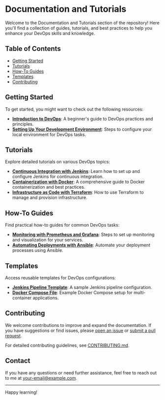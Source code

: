 # Documentation and Tutorials

Welcome to the Documentation and Tutorials section of the repository! Here you'll find a collection of guides, tutorials, and best practices to help you enhance your DevOps skills and knowledge.

## Table of Contents

- [Getting Started](#getting-started)
- [Tutorials](#tutorials)
- [How-To Guides](#how-to-guides)
- [Templates](#templates)
- [Contributing](#contributing)

## Getting Started

To get started, you might want to check out the following resources:
- **[Introduction to DevOps](./intro-to-devops.md)**: A beginner's guide to DevOps practices and principles.
- **[Setting Up Your Development Environment](./setup-environment.md)**: Steps to configure your local environment for DevOps tasks.

## Tutorials

Explore detailed tutorials on various DevOps topics:
- **[Continuous Integration with Jenkins](./ci-jenkins.md)**: Learn how to set up and configure Jenkins for continuous integration.
- **[Containerization with Docker](./docker-tutorial.md)**: A comprehensive guide to Docker containerization and best practices.
- **[Infrastructure as Code with Terraform](./terraform-setup.md)**: How to use Terraform to manage and provision infrastructure.

## How-To Guides

Find practical how-to guides for common DevOps tasks:
- **[Monitoring with Prometheus and Grafana](./monitoring-prometheus-grafana.md)**: Steps to set up monitoring and visualization for your services.
- **[Automating Deployments with Ansible](./ansible-deployment.md)**: Automate your deployment processes using Ansible.

## Templates

Access reusable templates for DevOps configurations:
- **[Jenkins Pipeline Template](./templates/jenkins-pipeline.md)**: A sample Jenkins pipeline configuration.
- **[Docker Compose File](./templates/docker-compose.md)**: Example Docker Compose setup for multi-container applications.

## Contributing

We welcome contributions to improve and expand the documentation. If you have suggestions or find issues, please [open an issue](https://github.com/yourusername/your-repository/issues) or [submit a pull request](https://github.com/yourusername/your-repository/pulls).

For detailed contributing guidelines, see [CONTRIBUTING.md](../CONTRIBUTING.md).

## Contact

If you have any questions or need further assistance, feel free to reach out to me at [your-email@example.com](mailto:your-email@example.com).

---

Happy learning!
